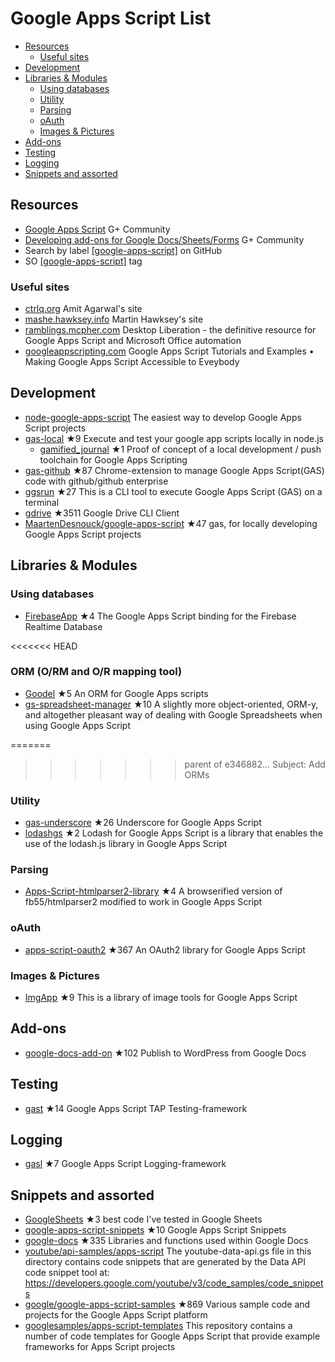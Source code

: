 # Google Apps Script List
<!-- TOC depthFrom:2 -->

- [Resources](#resources)
  - [Useful sites](#useful-sites)
- [Development](#development)
- [Libraries & Modules](#libraries--modules)
  - [Using databases](#using-databases)
  - [Utility](#utility)
  - [Parsing](#parsing)
  - [oAuth](#oauth)
  - [Images & Pictures](#images--pictures)
- [Add-ons](#add-ons)
- [Testing](#testing)
- [Logging](#logging)
- [Snippets and assorted](#snippets-and-assorted)

<!-- /TOC -->
## Resources
* [Google Apps Script](https://plus.google.com/communities/102471985047225101769) G+ Community
* [Developing add-ons for Google Docs/Sheets/Forms](https://plus.google.com/u/0/communities/117193953428311185494) G+ Community
* Search by label  [[google-apps-script]](https://github.com/search?q=topic%3Agoogle-apps-script) on GitHub
* SO [[google-apps-script]](http://stackoverflow.com/questions/tagged/google-apps-script) tag

### Useful sites
* [ctrlq.org](https://ctrlq.org/dev/google-apps-script) Amit Agarwal's site
* [mashe.hawksey.info](https://mashe.hawksey.info/category/google/google-apps-script) Martin Hawksey's site
* [ramblings.mcpher.com](http://ramblings.mcpher.com/) Desktop Liberation - the definitive resource for Google Apps Script and Microsoft Office automation
* [googleappscripting.com](http://googleappscripting.com) Google Apps Script Tutorials and Examples • Making Google Apps Script Accessible to Eveybody

## Development
* [node-google-apps-script](https://github.com/danthareja/node-google-apps-scriptxx) The easiest way to develop Google Apps Script projects
* [gas-local](https://github.com/mzagorny/gas-local) ★9 Execute and test your google app scripts locally in node.js
  * [gamified_journal](https://github.com/brainysmurf/gamified_journal) ★1 Proof of concept of a local development / push toolchain for Google Apps Scripting
* [gas-github](https://github.com/leonhartX/gas-github) ★87 Chrome-extension to manage Google Apps Script(GAS) code with github/github enterprise
* [ggsrun](https://github.com/tanaikech/ggsrun) ★27 This is a CLI tool to execute Google Apps Script (GAS) on a terminal
* [gdrive](https://github.com/prasmussen/gdrive) ★3511 Google Drive CLI Client
* [MaartenDesnouck/google-apps-script](https://github.com/MaartenDesnouck/google-apps-script) ★47 gas, for locally developing Google Apps Script projects

## Libraries & Modules

### Using databases
* [FirebaseApp](https://github.com/RomainVialard/FirebaseApp) ★4 The Google Apps Script binding for the Firebase Realtime Database

<<<<<<< HEAD
### ORM (O/RM and O/R mapping tool)
* [Goodel](https://github.com/7imon7ays/Goodel) ★5 An ORM for Google Apps scripts
* [gs-spreadsheet-manager](https://github.com/jsoma/gs-spreadsheet-manager) ★10 A slightly more object-oriented, ORM-y, and altogether pleasant way of dealing with Google Spreadsheets when using Google Apps Script

=======
>>>>>>> parent of e346882... Subject: Add ORMs
### Utility
* [gas-underscore](https://github.com/simula-innovation/gas-underscore) ★26 Underscore for Google Apps Script
* [lodashgs](https://github.com/oshliaer/lodashgs) ★2 Lodash for Google Apps Script is a library that enables the use of the lodash.js library in Google Apps Script

### Parsing
* [Apps-Script-htmlparser2-library](https://github.com/Spencer-Easton/Apps-Script-htmlparser2-library) ★4 A browserified version of fb55/htmlparser2 modified to work in Google Apps Script

### oAuth
* [apps-script-oauth2](https://github.com/googlesamples/apps-script-oauth2) ★367 An OAuth2 library for Google Apps Script

### Images & Pictures
* [ImgApp](https://github.com/tanaikech/ImgApp) ★9 This is a library of image tools for Google Apps Script

## Add-ons
* [google-docs-add-on](https://github.com/Automattic/google-docs-add-on) ★102 Publish to WordPress from Google Docs

## Testing
* [gast](https://github.com/zixia/gast) ★14 Google Apps Script TAP Testing-framework

## Logging
* [gasl](https://github.com/zixia/gasl) ★7 Google Apps Script Logging-framework

## Snippets and assorted
* [GoogleSheets](https://github.com/Max-Makhrov/GoogleSheets) ★3 best code I've tested in Google Sheets
* [google-apps-script-snippets](https://github.com/oshliaer/google-apps-script-snippets) ★10 Google Apps Script Snippets
* [google-docs](https://github.com/fastfedora/google-docs) ★335 Libraries and functions used within Google Docs
* [youtube/api-samples/apps-script](https://github.com/youtube/api-samples/tree/master/apps-script/snippets) The youtube-data-api.gs file in this directory contains code snippets that are generated by the Data API code snippet tool at: https://developers.google.com/youtube/v3/code_samples/code_snippets
* [google/google-apps-script-samples](https://github.com/google/google-apps-script-samples) ★869 Various sample code and projects for the Google Apps Script platform
* [googlesamples/apps-script-templates](https://github.com/googlesamples/apps-script-templates) This repository contains a number of code templates for Google Apps Script that provide example frameworks for Apps Script projects
